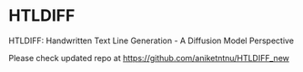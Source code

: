 # HTLDIFF
HTLDIFF: Handwritten Text Line Generation - A Diffusion Model Perspective

Please check updated repo at https://github.com/aniketntnu/HTLDIFF_new
